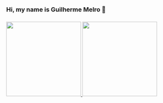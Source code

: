 ### Hi, my name is Guilherme Melro 👋
### 

<div>
 
<a href="https://github.com/MelroGui">
 
<img height="200em" src="https://github-readme-stats.vercel.app/api?username=MelroGui&show_icons=true&theme=dracula&include_all_comsits=true&count_private=true"/>
    <img height="200em" src="https://github-readme-stats.vercel.app/api/top-langs/?username=MelroGui&layout=compact&langs_count=7&theme=dracula"/>
</div>
